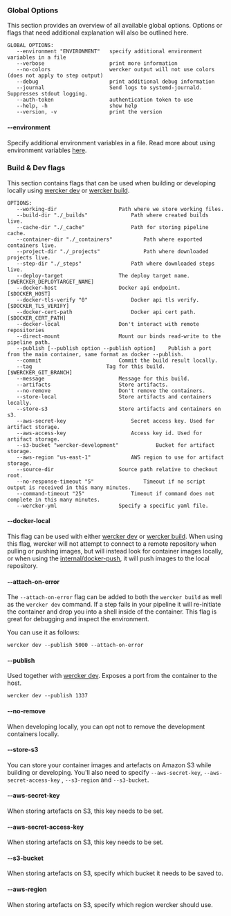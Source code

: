 ### Global Options

This section provides an overview of all available global options. Options or
flags that need additional explanation will also be outlined here.

```no-highlight
GLOBAL OPTIONS:
   --environment "ENVIRONMENT"   specify additional environment variables in a file
   --verbose                     print more information
   --no-colors                   wercker output will not use colors (does not apply to step output)
   --debug                       print additional debug information
   --journal                     Send logs to systemd-journald. Suppresses stdout logging.
   --auth-token                  authentication token to use
   --help, -h                    show help
   --version, -v                 print the version
```

#### <a name="environment" class="anchor"></a>--environment

Specify additional environment variables in a file. Read more about using 
environment variables [here](/cli/configuration/environment-variables.html).

### <a name="flags" class="anchor"></a> Build & Dev flags

This section contains flags that can be used when building or developing
locally using [wercker dev](/cli/usage/developing.html) or
[wercker build](/cli/usage/building.html).

```no-highlight
OPTIONS:
   --working-dir 					Path where we store working files.
   --build-dir "./_builds"				Path where created builds live.
   --cache-dir "./_cache"				Path for storing pipeline cache.
   --container-dir "./_containers"			Path where exported containers live.
   --project-dir "./_projects"				Path where downloaded projects live.
   --step-dir "./_steps"				Path where downloaded steps live.
   --deploy-target 					The deploy target name. [$WERCKER_DEPLOYTARGET_NAME]
   --docker-host 					Docker api endpoint. [$DOCKER_HOST]
   --docker-tls-verify "0"				Docker api tls verify. [$DOCKER_TLS_VERIFY]
   --docker-cert-path 					Docker api cert path. [$DOCKER_CERT_PATH]
   --docker-local					Don't interact with remote repositories
   --direct-mount					Mount our binds read-write to the pipeline path.
   --publish [--publish option --publish option]	Publish a port from the main container, same format as docker --publish.
   --commit 						Commit the build result locally.
   --tag 						Tag for this build. [$WERCKER_GIT_BRANCH]
   --message 						Message for this build.
   --artifacts						Store artifacts.
   --no-remove						Don't remove the containers.
   --store-local					Store artifacts and containers locally.
   --store-s3						Store artifacts and containers on s3.
   --aws-secret-key 					Secret access key. Used for artifact storage.
   --aws-access-key 					Access key id. Used for artifact storage.
   --s3-bucket "wercker-development"			Bucket for artifact storage.
   --aws-region "us-east-1"				AWS region to use for artifact storage.
   --source-dir 					Source path relative to checkout root.
   --no-response-timeout "5"				Timeout if no script output is received in this many minutes.
   --command-timeout "25"				Timeout if command does not complete in this many minutes.
   --wercker-yml 					Specify a specific yaml file.
```

#### <a name="docker-local" class="anchor"></a>--docker-local

This flag can be used with either [wercker dev](/cli/usage/developing.html) or
[wercker build](/cli/usage/building.html). When using this flag, wercker will
not attempt to connect to a remote repository when pulling or pushing images,
but will instead look for container images locally, or when using the
[internal/docker-push](/docs/steps/internal-steps.html#docker-push), it will
push images to the local repository.

#### <a name="attach-on-error" class="anchor"></a>--attach-on-error

The `--attach-on-error` flag can be added to both the `wercker build` as
well as the `wercker dev` command. If a step fails in your pipeline it
will re-initiate the container and drop you into a shell inside of the
container. This flag is great for debugging and inspect the environment.

You can use it as follows:

```no-highlight
wercker dev --publish 5000 --attach-on-error
```

#### <a name="publish" class="anchor"></a>--publish

Used together with [wercker dev](/cli/usage/developing.html). Exposes a port from
the container to the host.

`wercker dev --publish 1337`

#### <a name="no-remove" class="anchor"></a>--no-remove

When developing locally, you can opt not to remove the development containers
locally.

#### <a name="store-s3" class="anchor"></a>--store-s3

You can store your container images and artefacts on Amazon S3 while building
or developing. You'll also need to specify `--aws-secret-key`,
`--aws-secret-access-key` , `--s3-region` and `--s3-bucket`.

#### <a name="aws-secret-key" class="anchor"></a>--aws-secret-key

When storing artefacts on S3, this key needs to be set.

#### <a name="aws-secret-access-key" class="anchor"></a>--aws-secret-access-key

When storing artefacts on S3, this key needs to be set.

#### <a name="s3-bucket" class="anchor"></a>--s3-bucket

When storing artefacts on S3, specify which bucket it needs to be saved to.

#### <a name="aws-region" class="anchor"></a>--aws-region

When storing artefacts on S3, specify which region wercker should use.


